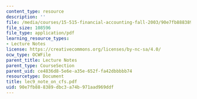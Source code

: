 ```yaml
---
content_type: resource
description: ''
file: /media/courses/15-515-financial-accounting-fall-2003/90e7fb888389dbc3a74b971aad969ddf_lec9_note_on_cfs.pdf
file_size: 108596
file_type: application/pdf
learning_resource_types:
- Lecture Notes
license: https://creativecommons.org/licenses/by-nc-sa/4.0/
ocw_type: OCWFile
parent_title: Lecture Notes
parent_type: CourseSection
parent_uid: ce4836d8-5e6e-a35e-652f-fa42dbbbbb74
resourcetype: Document
title: lec9_note_on_cfs.pdf
uid: 90e7fb88-8389-dbc3-a74b-971aad969ddf
---
```

